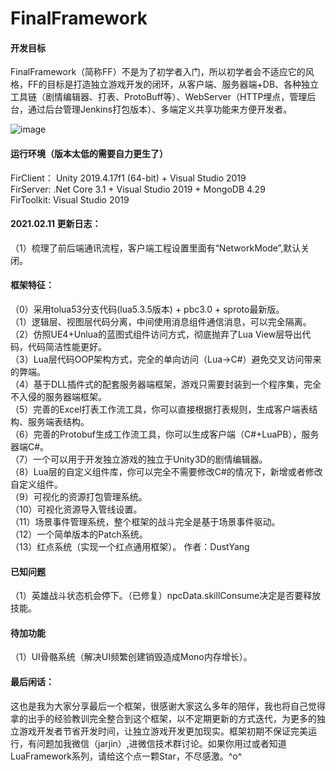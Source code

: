 # FinalFramework

#### 开发目标
FinalFramework（简称FF）不是为了初学者入门，所以初学者会不适应它的风格，FF的目标是打造独立游戏开发的闭环，从客户端、服务器端+DB、各种独立工具链（剧情编辑器、打表、ProtoBuff等）、WebServer（HTTP埋点，管理后台，通过后台管理Jenkins打包版本）、多端定义共享功能来方便开发者。

![image](https://github.com/jarjin/FinalFramework/raw/master/screenshot.jpg)      

#### 运行环境（版本太低的需要自力更生了）
FirClient： Unity 2019.4.17f1 (64-bit) + Visual Studio 2019  
FirServer:  .Net Core 3.1 + Visual Studio 2019 + MongoDB 4.29  
FirToolkit: Visual Studio 2019 

#### 2021.02.11 更新日志：
（1）梳理了前后端通讯流程，客户端工程设置里面有“NetworkMode”,默认关闭。 

#### 框架特征：
（0）采用tolua53分支代码(lua5.3.5版本) + pbc3.0 + sproto最新版。    
（1）逻辑层、视图层代码分离，中间使用消息组件通信消息，可以完全隔离。  
（2）仿照UE4+Unlua的蓝图式组件访问方式，彻底抛弃了Lua View层导出代码，代码简洁性能更好。  
（3）Lua层代码OOP架构方式，完全的单向访问（Lua->C#）避免交叉访问带来的弊端。  
（4）基于DLL插件式的配套服务器端框架，游戏只需要封装到一个程序集，完全不入侵的服务器端框架。  
（5）完善的Excel打表工作流工具，你可以直接根据打表规则，生成客户端表结构、服务端表结构。  
（6）完善的Protobuf生成工作流工具，你可以生成客户端（C#+LuaPB），服务器端C#。  
（7）一个可以用于开发独立游戏的独立于Unity3D的剧情编辑器。  
（8）Lua层的自定义组件库，你可以完全不需要修改C#的情况下，新增或者修改自定义组件。  
（9）可视化的资源打包管理系统。  
（10）可视化资源导入管线设置。  
（11）场景事件管理系统，整个框架的战斗完全是基于场景事件驱动。  
（12）一个简单版本的Patch系统。  
（13）红点系统（实现一个红点通用框架）。  作者：DustYang

#### 已知问题
（1）英雄战斗状态机会停下。（已修复）npcData.skillConsume决定是否要释放技能。

#### 待加功能
（1）UI骨骼系统（解决UI频繁创建销毁造成Mono内存增长）。  

#### 最后闲话：
这也是我为大家分享最后一个框架，很感谢大家这么多年的陪伴，我也将自己觉得拿的出手的经验教训完全整合到这个框架，以不定期更新的方式迭代，为更多的独立游戏开发者节省开发时间，让独立游戏开发更加现实。框架初期不保证完美运行，有问题加我微信（jarjin）,进微信技术群讨论。如果你用过或者知道LuaFramework系列，请给这个点一颗Star，不尽感激。^o^

